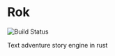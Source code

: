 # Rok

![Build Status](https://gitlab.com/earthmark.miller/Rok/badges/master/pipeline.svg)

Text adventure story engine in rust
